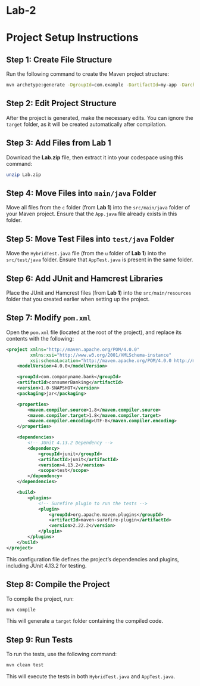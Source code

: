 # Lab-2

# Project Setup Instructions

## Step 1: Create File Structure
Run the following command to create the Maven project structure:
```bash
mvn archetype:generate -DgroupId=com.example -DartifactId=my-app -DarchetypeArtifactId=maven-archetype-quickstart -DinteractiveMode=false
```

## Step 2: Edit Project Structure
After the project is generated, make the necessary edits. You can ignore the `target` folder, as it will be created automatically after compilation.

## Step 3: Add Files from Lab 1
Download the **Lab.zip** file, then extract it into your codespace using this command:
```bash
unzip Lab.zip
```

## Step 4: Move Files into `main/java` Folder
Move all files from the `c` folder (from **Lab 1**) into the `src/main/java` folder of your Maven project. Ensure that the `App.java` file already exists in this folder.

## Step 5: Move Test Files into `test/java` Folder
Move the `HybridTest.java` file (from the `u` folder of **Lab 1**) into the `src/test/java` folder. Ensure that `AppTest.java` is present in the same folder.

## Step 6: Add JUnit and Hamcrest Libraries
Place the JUnit and Hamcrest files (from **Lab 1**) into the `src/main/resources` folder that you created earlier when setting up the project.

## Step 7: Modify `pom.xml`
Open the `pom.xml` file (located at the root of the project), and replace its contents with the following:

```xml
<project xmlns="http://maven.apache.org/POM/4.0.0"
         xmlns:xsi="http://www.w3.org/2001/XMLSchema-instance"
         xsi:schemaLocation="http://maven.apache.org/POM/4.0.0 http://maven.apache.org/xsd/maven-4.0.0.xsd">
    <modelVersion>4.0.0</modelVersion>

    <groupId>com.companyname.bank</groupId>
    <artifactId>consumerBanking</artifactId>
    <version>1.0-SNAPSHOT</version>
    <packaging>jar</packaging>

    <properties>
        <maven.compiler.source>1.8</maven.compiler.source>
        <maven.compiler.target>1.8</maven.compiler.target>
        <maven.compiler.encoding>UTF-8</maven.compiler.encoding>
    </properties>

    <dependencies>
        <!-- JUnit 4.13.2 Dependency -->
        <dependency>
            <groupId>junit</groupId>
            <artifactId>junit</artifactId>
            <version>4.13.2</version>
            <scope>test</scope>
        </dependency>
    </dependencies>

    <build>
        <plugins>
            <!-- Surefire plugin to run the tests -->
            <plugin>
                <groupId>org.apache.maven.plugins</groupId>
                <artifactId>maven-surefire-plugin</artifactId>
                <version>2.22.2</version>
            </plugin>
        </plugins>
    </build>
</project>
```

This configuration file defines the project’s dependencies and plugins, including JUnit 4.13.2 for testing.

## Step 8: Compile the Project
To compile the project, run:
```bash
mvn compile
```
This will generate a `target` folder containing the compiled code.

## Step 9: Run Tests
To run the tests, use the following command:
```bash
mvn clean test
```
This will execute the tests in both `HybridTest.java` and `AppTest.java`.
